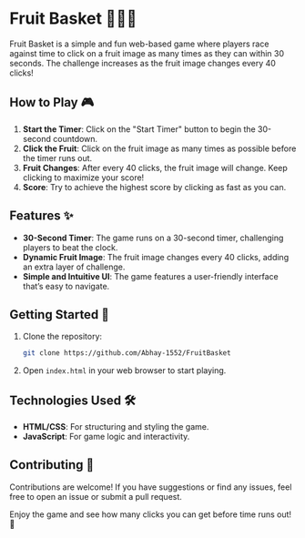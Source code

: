 # Fruit Basket 🍇🍎🍌

Fruit Basket is a simple and fun web-based game where players race against time to click on a fruit image as many times as they can within 30 seconds. The challenge increases as the fruit image changes every 40 clicks!

## How to Play 🎮

1. **Start the Timer**: Click on the "Start Timer" button to begin the 30-second countdown.
2. **Click the Fruit**: Click on the fruit image as many times as possible before the timer runs out.
3. **Fruit Changes**: After every 40 clicks, the fruit image will change. Keep clicking to maximize your score!
4. **Score**: Try to achieve the highest score by clicking as fast as you can.

## Features ✨

- **30-Second Timer**: The game runs on a 30-second timer, challenging players to beat the clock.
- **Dynamic Fruit Image**: The fruit image changes every 40 clicks, adding an extra layer of challenge.
- **Simple and Intuitive UI**: The game features a user-friendly interface that’s easy to navigate.

## Getting Started 🚀

1. Clone the repository:
   ```bash
   git clone https://github.com/Abhay-1552/FruitBasket
   ```
2. Open `index.html` in your web browser to start playing.

## Technologies Used 🛠️

- **HTML/CSS**: For structuring and styling the game.
- **JavaScript**: For game logic and interactivity.

## Contributing 🤝

Contributions are welcome! If you have suggestions or find any issues, feel free to open an issue or submit a pull request.

Enjoy the game and see how many clicks you can get before time runs out! 🎉
